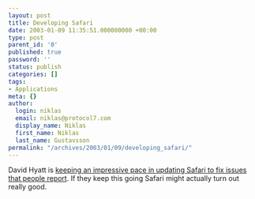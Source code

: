 ```yaml
---
layout: post
title: Developing Safari
date: 2003-01-09 11:35:51.000000000 +00:00
type: post
parent_id: '0'
published: true
password: ''
status: publish
categories: []
tags:
- Applications
meta: {}
author:
  login: niklas
  email: niklas@protocol7.com
  display_name: Niklas
  first_name: Niklas
  last_name: Gustavsson
permalink: "/archives/2003/01/09/developing_safari/"
---
```

David Hyatt is [keeping an impressive pace in updating Safari to fix issues that people report](http://www.mozillazine.org/weblogs/hyatt/ "Surfin' Safari"). If they keep this going Safari might actually turn out really good.

